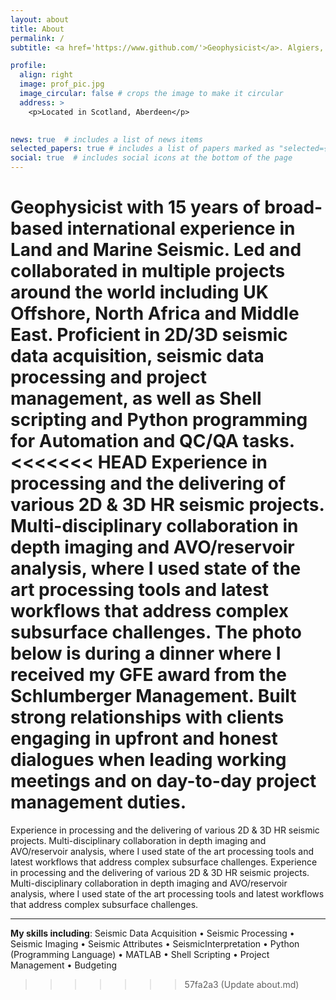 ```yaml
---
layout: about
title: About
permalink: /
subtitle: <a href='https://www.github.com/'>Geophysicist</a>. Algiers, Algeria.

profile:
  align: right
  image: prof_pic.jpg
  image_circular: false # crops the image to make it circular
  address: >
    <p>Located in Scotland, Aberdeen</p>

  
news: true  # includes a list of news items
selected_papers: true # includes a list of papers marked as "selected={true}"
social: true  # includes social icons at the bottom of the page
---
```




__Geophysicist__ with 15 years of broad-based international experience in Land and Marine Seismic. Led and collaborated in multiple projects around the world including UK Offshore, North Africa and Middle East. Proficient in 2D/3D seismic data acquisition, seismic data processing and project management, as well as Shell scripting and Python programming for Automation and QC/QA tasks.
<<<<<<< HEAD
Experience in processing and the delivering of various 2D & 3D HR seismic projects. Multi-disciplinary collaboration in depth imaging and AVO/reservoir analysis, where I used state of the art processing tools and latest workflows that address complex subsurface challenges.
The photo below is during a dinner where I received my GFE award from the Schlumberger Management.
Built strong relationships with clients engaging in upfront and honest dialogues when leading working meetings and on day-to-day project management duties.
=======
Experience in processing and the delivering of various 2D & 3D HR seismic projects. Multi-disciplinary collaboration in depth imaging and AVO/reservoir analysis, where I used state of the art processing tools and latest workflows that address complex subsurface challenges. Experience in processing and the delivering of various 2D & 3D HR seismic projects. Multi-disciplinary collaboration in depth imaging and AVO/reservoir analysis, where I used state of the art processing tools and latest workflows that address complex subsurface challenges.

---
**My skills including**:
Seismic Data Acquisition • Seismic Processing • Seismic Imaging • Seismic Attributes • SeismicInterpretation • Python (Programming Language) • MATLAB • Shell Scripting • Project Management • Budgeting

>>>>>>> 57fa2a3 (Update about.md)

